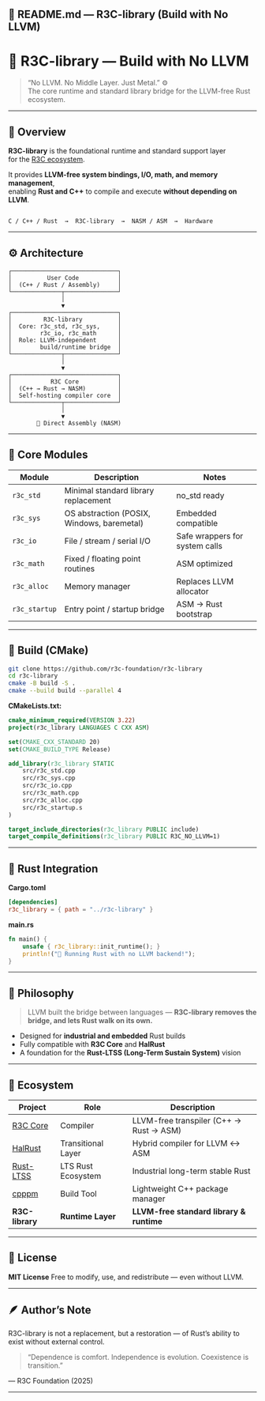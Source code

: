 ## 📘 **README.md — R3C-library (Build with No LLVM)**


# 🧱 R3C-library — Build with No LLVM
> “No LLVM. No Middle Layer. Just Metal.” ⚙️  
> The core runtime and standard library bridge for the LLVM-free Rust ecosystem.

---

## 🧭 Overview

**R3C-library** is the foundational runtime and standard support layer  
for the [R3C ecosystem](https://github.com/r3c-foundation/r3c).

It provides **LLVM-free system bindings, I/O, math, and memory management**,  
enabling **Rust and C++** to compile and execute **without depending on LLVM**.

```

C / C++ / Rust  →  R3C-library  →  NASM / ASM  →  Hardware

````

---

## ⚙️ Architecture

```text
┌──────────────────────────────┐
│          User Code           │
│  (C++ / Rust / Assembly)     │
└──────────────┬───────────────┘
               │
               ▼
┌──────────────────────────────┐
│         R3C-library          │
│  Core: r3c_std, r3c_sys,     │
│        r3c_io, r3c_math      │
│  Role: LLVM-independent      │
│        build/runtime bridge  │
└──────────────┬───────────────┘
               │
               ▼
┌──────────────────────────────┐
│           R3C Core           │
│  (C++ → Rust → NASM)         │
│  Self-hosting compiler core  │
└──────────────┬───────────────┘
               │
               ▼
        🧱 Direct Assembly (NASM)
````

---

## 🧰 Core Modules

| Module        | Description                                | Notes                          |
| ------------- | ------------------------------------------ | ------------------------------ |
| `r3c_std`     | Minimal standard library replacement       | no_std ready                   |
| `r3c_sys`     | OS abstraction (POSIX, Windows, baremetal) | Embedded compatible            |
| `r3c_io`      | File / stream / serial I/O                 | Safe wrappers for system calls |
| `r3c_math`    | Fixed / floating point routines            | ASM optimized                  |
| `r3c_alloc`   | Memory manager                             | Replaces LLVM allocator        |
| `r3c_startup` | Entry point / startup bridge               | ASM → Rust bootstrap           |

---

## 🔧 Build (CMake)

```bash
git clone https://github.com/r3c-foundation/r3c-library
cd r3c-library
cmake -B build -S .
cmake --build build --parallel 4
```

**CMakeLists.txt:**

```cmake
cmake_minimum_required(VERSION 3.22)
project(r3c_library LANGUAGES C CXX ASM)

set(CMAKE_CXX_STANDARD 20)
set(CMAKE_BUILD_TYPE Release)

add_library(r3c_library STATIC
    src/r3c_std.cpp
    src/r3c_sys.cpp
    src/r3c_io.cpp
    src/r3c_math.cpp
    src/r3c_alloc.cpp
    src/r3c_startup.s
)

target_include_directories(r3c_library PUBLIC include)
target_compile_definitions(r3c_library PUBLIC R3C_NO_LLVM=1)
```

---

## 🦀 Rust Integration

**Cargo.toml**

```toml
[dependencies]
r3c_library = { path = "../r3c-library" }
```

**main.rs**

```rust
fn main() {
    unsafe { r3c_library::init_runtime(); }
    println!("🦀 Running Rust with no LLVM backend!");
}
```

---

## 🧱 Philosophy

> LLVM built the bridge between languages —
> **R3C-library removes the bridge, and lets Rust walk on its own.**

* Designed for **industrial and embedded** Rust builds
* Fully compatible with **R3C Core** and **HalRust**
* A foundation for the **Rust-LTSS (Long-Term Sustain System)** vision

---

## 🧩 Ecosystem

| Project                                                  | Role               | Description                              |
| -------------------------------------------------------- | ------------------ | ---------------------------------------- |
| [R3C Core](https://github.com/r3c-foundation/r3c)        | Compiler           | LLVM-free transpiler (C++ → Rust → ASM)  |
| [HalRust](https://github.com/r3c-foundation/HalRust)     | Transitional Layer | Hybrid compiler for LLVM ↔ ASM           |
| [Rust-LTSS](https://github.com/r3c-foundation/Rust-ltss) | LTS Rust Ecosystem | Industrial long-term stable Rust         |
| [cpppm](https://github.com/r3c-foundation/cpppm)         | Build Tool         | Lightweight C++ package manager          |
| **R3C-library**                                          | **Runtime Layer**  | **LLVM-free standard library & runtime** |

---

## 📜 License

**MIT License**
Free to modify, use, and redistribute — even without LLVM.

---

## 🪶 Author’s Note

R3C-library is not a replacement, but a restoration —
of Rust’s ability to exist without external control.

> “Dependence is comfort.
> Independence is evolution.
> Coexistence is transition.”

— R3C Foundation (2025)


---


